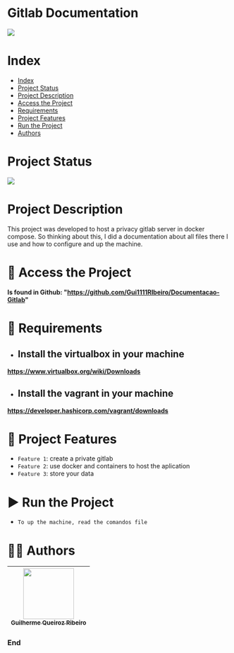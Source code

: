 Gitlab Documentation
==========

![](https://cdn.cookielaw.org/logos/aa14a5c8-79e3-442a-8177-464ad850b19d/e46c1d0d-1f66-481f-bc06-5427671431da/253e6fee-c4c0-4b60-bc35-79cdae5dda32/gitlab-logo-100.png)

# Index

* [Index](#index)
* [Project Status](#project-status)
* [Project Description](#project-description)
* [Access the Project](#📁-access-the-project)
* [Requirements](#📝-requirements)
* [Project Features](#🔨-project-features)
* [Run the Project](#▶-run-the-project)
* [Authors](#👨‍💻-authors)

# Project Status

![](https://img.shields.io/badge/state-success-brightgreen/github/deployments/:user/:repo/:environment)

# Project Description

This project was developed to host a privacy gitlab server in docker compose. So thinking about this, I did a documentation about all files there I use and how to configure and up the machine.

# 📁 Access the Project

**Is found in Github: "https://github.com/Gui1111RIbeiro/Documentacao-Gitlab"**

# 📝 Requirements

- ## Install the virtualbox in your machine

**https://www.virtualbox.org/wiki/Downloads**

- ## Install the vagrant in your machine

 **https://developer.hashicorp.com/vagrant/downloads**

# 🔨 Project Features

- `Feature 1`: create a private gitlab
- `Feature 2`: use docker and containers to host the aplication
- `Feature 3`: store your data

# ▶ Run the Project

- `To up the machine, read the comandos file`


# 👨‍💻 Authors

| [<img src="https://avatars.githubusercontent.com/u/70274921?s=400&u=c1688d6fcd13223bfe1093c6d16b3b6b646545fe&v=4" width=115><br><sub>Guilherme Queiroz Ribeiro</sub>](https://github.com/Gui1111RIbeiro)
| :---: |

### End
